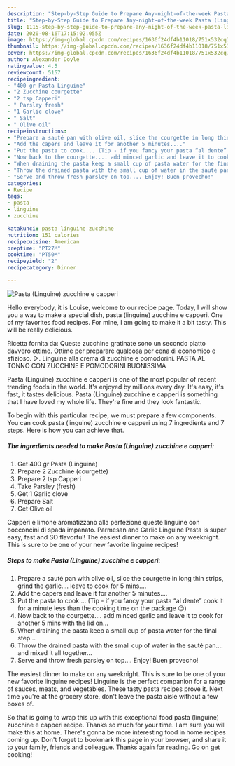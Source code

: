 ```yaml
---
description: "Step-by-Step Guide to Prepare Any-night-of-the-week Pasta (Linguine) zucchine e capperi"
title: "Step-by-Step Guide to Prepare Any-night-of-the-week Pasta (Linguine) zucchine e capperi"
slug: 1115-step-by-step-guide-to-prepare-any-night-of-the-week-pasta-linguine-zucchine-e-capperi
date: 2020-08-16T17:15:02.055Z
image: https://img-global.cpcdn.com/recipes/1636f24df4b11018/751x532cq70/pasta-linguine-zucchine-e-capperi-recipe-main-photo.jpg
thumbnail: https://img-global.cpcdn.com/recipes/1636f24df4b11018/751x532cq70/pasta-linguine-zucchine-e-capperi-recipe-main-photo.jpg
cover: https://img-global.cpcdn.com/recipes/1636f24df4b11018/751x532cq70/pasta-linguine-zucchine-e-capperi-recipe-main-photo.jpg
author: Alexander Doyle
ratingvalue: 4.5
reviewcount: 5157
recipeingredient:
- "400 gr Pasta Linguine"
- "2 Zucchine courgette"
- "2 tsp Capperi"
- " Parsley fresh"
- "1 Garlic clove"
- " Salt"
- " Olive oil"
recipeinstructions:
- "Prepare a sauté pan with olive oil, slice the courgette in long thin strips, grind the garlic.... leave to cook for 5 mins...."
- "Add the capers and leave it for another 5 minutes...."
- "Put the pasta to cook.... (Tip - if you fancy your pasta “al dente” cook it for a minute less than the cooking time on the package 😉)"
- "Now back to the courgette.... add minced garlic and leave it to cook for another 5 mins with the lid on..."
- "When draining the pasta keep a small cup of pasta water for the final step..."
- "Throw the drained pasta with the small cup of water in the sauté pan.... and mixed it all together..."
- "Serve and throw fresh parsley on top.... Enjoy! Buen provecho!"
categories:
- Recipe
tags:
- pasta
- linguine
- zucchine

katakunci: pasta linguine zucchine 
nutrition: 151 calories
recipecuisine: American
preptime: "PT27M"
cooktime: "PT50M"
recipeyield: "2"
recipecategory: Dinner

---
```



![Pasta (Linguine) zucchine e capperi](https://img-global.cpcdn.com/recipes/1636f24df4b11018/751x532cq70/pasta-linguine-zucchine-e-capperi-recipe-main-photo.jpg)

Hello everybody, it is Louise, welcome to our recipe page. Today, I will show you a way to make a special dish, pasta (linguine) zucchine e capperi. One of my favorites food recipes. For mine, I am going to make it a bit tasty. This will be really delicious.

Ricetta fornita da: Queste zucchine gratinate sono un secondo piatto davvero ottimo. Ottime per preparare qualcosa per cena di economico e sfizioso. ▻. Linguine alla crema di zucchine e pomodorini. PASTA AL TONNO CON ZUCCHINE E POMODORINI BUONISSIMA

Pasta (Linguine) zucchine e capperi is one of the most popular of recent trending foods in the world. It's enjoyed by millions every day. It's easy, it's fast, it tastes delicious. Pasta (Linguine) zucchine e capperi is something that I have loved my whole life. They're fine and they look fantastic.


To begin with this particular recipe, we must prepare a few components. You can cook pasta (linguine) zucchine e capperi using 7 ingredients and 7 steps. Here is how you can achieve that.

<!--inarticleads1-->

##### The ingredients needed to make Pasta (Linguine) zucchine e capperi:

1. Get 400 gr Pasta (Linguine)
1. Prepare 2 Zucchine (courgette)
1. Prepare 2 tsp Capperi
1. Take  Parsley (fresh)
1. Get 1 Garlic clove
1. Prepare  Salt
1. Get  Olive oil


Capperi e limone aromatizzano alla perfezione queste linguine con bocconcini di spada impanato. Parmesan and Garlic Linguine Pasta is super easy, fast and SO flavorful! The easiest dinner to make on any weeknight. This is sure to be one of your new favorite linguine recipes! 

<!--inarticleads2-->

##### Steps to make Pasta (Linguine) zucchine e capperi:

1. Prepare a sauté pan with olive oil, slice the courgette in long thin strips, grind the garlic.... leave to cook for 5 mins....
1. Add the capers and leave it for another 5 minutes....
1. Put the pasta to cook.... (Tip - if you fancy your pasta “al dente” cook it for a minute less than the cooking time on the package 😉)
1. Now back to the courgette.... add minced garlic and leave it to cook for another 5 mins with the lid on...
1. When draining the pasta keep a small cup of pasta water for the final step...
1. Throw the drained pasta with the small cup of water in the sauté pan.... and mixed it all together...
1. Serve and throw fresh parsley on top.... Enjoy! Buen provecho!


The easiest dinner to make on any weeknight. This is sure to be one of your new favorite linguine recipes! Linguine is the perfect companion for a range of sauces, meats, and vegetables. These tasty pasta recipes prove it. Next time you&#39;re at the grocery store, don&#39;t leave the pasta aisle without a few boxes of. 

So that is going to wrap this up with this exceptional food pasta (linguine) zucchine e capperi recipe. Thanks so much for your time. I am sure you will make this at home. There's gonna be more interesting food in home recipes coming up. Don't forget to bookmark this page in your browser, and share it to your family, friends and colleague. Thanks again for reading. Go on get cooking!
